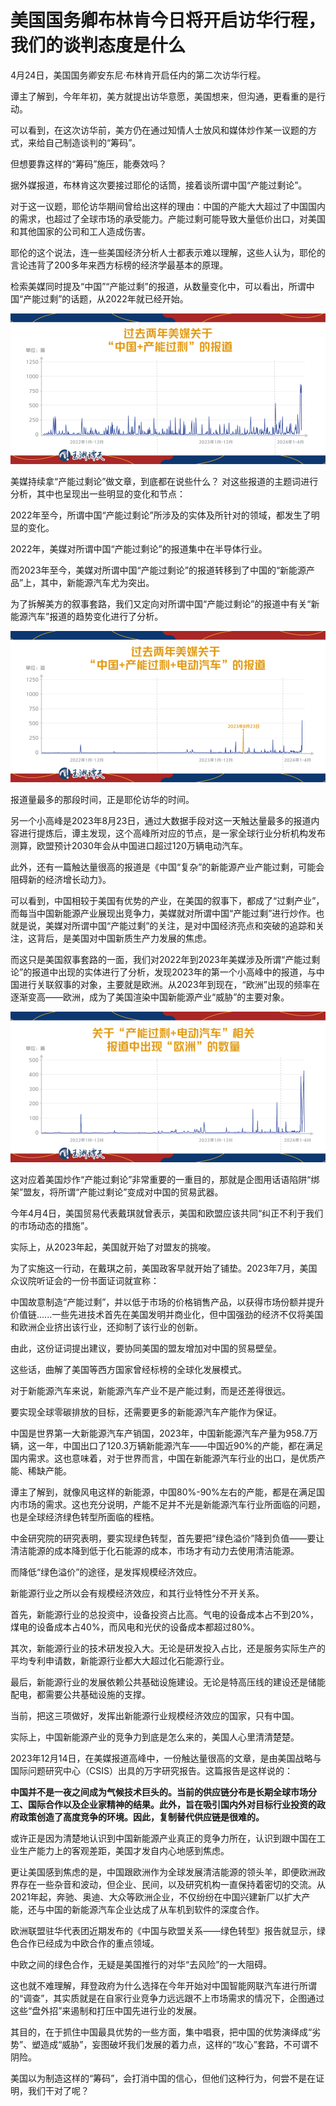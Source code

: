 # 美国国务卿布林肯今日将开启访华行程，我们的谈判态度是什么

4月24日，美国国务卿安东尼·布林肯开启任内的第二次访华行程。

谭主了解到，今年年初，美方就提出访华意愿，美国想来，但沟通，更看重的是行动。

可以看到，在这次访华前，美方仍在通过知情人士放风和媒体炒作某一议题的方式，来给自己制造谈判的“筹码”。

但想要靠这样的“筹码”施压，能奏效吗？

据外媒报道，布林肯这次要接过耶伦的话筒，接着谈所谓中国“产能过剩论”。

对于这一议题，耶伦访华期间曾给出这样的理由：中国的产能大大超过了中国国内的需求，也超过了全球市场的承受能力。产能过剩可能导致大量低价出口，对美国和其他国家的公司和工人造成伤害。

耶伦的这个说法，连一些美国经济分析人士都表示难以理解，这些人认为，耶伦的言论违背了200多年来西方标榜的经济学最基本的原理。

检索美媒同时提及“中国”“产能过剩”的报道，从数量变化中，可以看出，所谓中国“产能过剩”的话题，从2022年就已经开始。

![504416f74cd4d5036bddcb64fe296515.jpg](https://raw.githubusercontent.com/qqhsx/qqnews_image/main/2024/04/24/美国国务卿布林肯今日将开启访华行程，我们的谈判态度是什么/504416f74cd4d5036bddcb64fe296515.jpg)

美媒持续拿“产能过剩论”做文章，到底都在说些什么？ 对这些报道的主题词进行分析，其中也呈现出一些明显的变化和节点：

2022年至今，所谓中国“产能过剩论”所涉及的实体及所针对的领域，都发生了明显的变化。

2022年，美媒对所谓中国“产能过剩论”的报道集中在半导体行业。

而2023年至今，美媒对所谓中国“产能过剩论”的报道转移到了中国的“新能源产品”上，其中，新能源汽车尤为突出。

为了拆解美方的叙事套路，我们又定向对所谓中国“产能过剩论”的报道中有关“新能源汽车”报道的趋势变化进行了分析。

![ceb49ede2029392fcb2b2cea34589b79.jpg](https://raw.githubusercontent.com/qqhsx/qqnews_image/main/2024/04/24/美国国务卿布林肯今日将开启访华行程，我们的谈判态度是什么/ceb49ede2029392fcb2b2cea34589b79.jpg)

报道量最多的那段时间，正是耶伦访华的时间。

另一个小高峰是2023年8月23日，通过大数据手段对这一天触达量最多的报道内容进行提炼后，谭主发现，这个高峰所对应的节点，是一家全球行业分析机构发布测算，欧盟预计2030年会从中国进口超过120万辆电动汽车。

此外，还有一篇触达量很高的报道是《中国“复杂”的新能源产业产能过剩，可能会阻碍新的经济增长动力》。

可以看到，中国相较于美国有优势的产业，在美国的叙事下，都成了“过剩产业”，而每当中国新能源产业展现出竞争力，美媒就对所谓中国“产能过剩”进行炒作。也就是说，美媒对所谓中国“产能过剩”的关注，是对中国经济亮点和突破的追踪和关注，这背后，是美国对中国新质生产力发展的焦虑。

而这只是美国叙事套路的一面，我们对2022年到2023年美媒涉及所谓“产能过剩论”的报道中出现的实体进行了分析，发现2023年的第一个小高峰中的报道，与中国进行关联叙事的对象，主要就是欧洲。从2023年到现在，“欧洲”出现的频率在逐渐变高——欧洲，成为了美国渲染中国新能源产业“威胁”的主要对象。

![ef3186012647e05bc939c642873c40d8.jpg](https://raw.githubusercontent.com/qqhsx/qqnews_image/main/2024/04/24/美国国务卿布林肯今日将开启访华行程，我们的谈判态度是什么/ef3186012647e05bc939c642873c40d8.jpg)

这对应着美国炒作“产能过剩论”非常重要的一重目的，那就是企图用话语陷阱“绑架”盟友，将所谓“产能过剩论”变成对中国的贸易武器。

今年4月4日，美国贸易代表戴琪就曾表示，美国和欧盟应该共同“纠正不利于我们的市场动态的措施”。

实际上，从2023年起，美国就开始了对盟友的挑唆。

为了实施这一行动，在戴琪之前，美国政客早就开始了铺垫。2023年7月，美国众议院听证会的一份书面证词就宣称：

中国故意制造“产能过剩”，并以低于市场的价格销售产品，以获得市场份额并提升价值链......一些先进技术⾸先在美国发明并商业化，但中国强劲的经济不仅将美国和欧洲企业挤出该⾏业，还抑制了该⾏业的创新。

由此，这份证词提出建议，要协同美国的盟友增加对中国的贸易壁垒。

这些话，曲解了美国等西方国家曾经标榜的全球化发展模式。

对于新能源汽车来说，新能源汽车产业不是产能过剩，而是还差得很远。

要实现全球零碳排放的目标，还需要更多的新能源汽车产能作为保证。‍‍‍‍‍‍‍‍‍‍‍‍‍‍‍‍‍‍‍‍‍‍‍‍

中国是世界第一大新能源汽车产销国，2023年，中国新能源汽车产量为958.7万辆，这一年，中国出口了120.3万辆新能源汽车——中国近90%的产能，都在满足国内需求。这也意味着，对于世界而言，中国在新能源汽车行业的出口，是优质产能、稀缺产能。

谭主了解到，就像风电这样的新能源，中国80%-90%左右的产能，都是在满足国内市场的需求。这也充分说明，产能不足并不光是新能源汽车行业所面临的问题，也是全球经济绿色转型所面临的桎梏。

中金研究院的研究表明，要实现绿色转型，首先要把“绿色溢价”降到负值——要让清洁能源的成本降到低于化石能源的成本，市场才有动力去使用清洁能源。

而降低“绿色溢价”的途径，是发挥规模经济效应。

新能源行业之所以会有规模经济效应，和其行业特性分不开关系。

首先，新能源行业的总投资中，设备投资占比高。气电的设备成本占不到20%，煤电的设备成本占40%，而风电和光伏的设备成本都超过80%。

其次，新能源行业的技术研发投入大。无论是研发投入占比，还是服务实际生产的平均专利申请数，新能源行业都大大超过化石能源行业。

最后，新能源行业的发展依赖公共基础设施建设。无论是特高压线的建设还是储能配电，都需要公共基础设施的支撑。

当前，把这三项做好，发挥出新能源行业规模经济效应的国家，只有中国。

实际上，中国新能源产业的竞争力到底是怎么来的，美国人心里清清楚楚。

2023年12月14日，在美媒报道高峰中，一份触达量很高的文章，是由美国战略与国际问题研究中心（CSIS）出具的万字研究报告。这篇报告是这样说的：

**中国并不是一夜之间成为气候技术巨头的。当前的供应链分布是长期全球市场分工、国际合作以及企业家精神的结果。此外，旨在吸引国内外对目标行业投资的政府政策创造了高度竞争的环境。因此，复制替代供应链是很难的。**

或许正是因为清楚地认识到中国新能源产业真正的竞争力所在，认识到跟中国在工业生产能力上的客观差距，美国才发自内心地感到焦虑。

更让美国感到焦虑的是，中国跟欧洲作为全球发展清洁能源的领头羊，即便欧洲政界存在一些杂音和波动，但企业、民间，以及研究机构一直保持着密切的交流。从2021年起，奔驰、奥迪、大众等欧洲企业，不仅纷纷在中国兴建新厂以扩大产能，还与中国的新能源汽车企业达成了从车机到软件的深度合作。

欧洲联盟驻华代表团近期发布的《中国与欧盟关系——绿色转型》报告就显示，绿色合作已经成为中欧合作的重点领域。

中欧之间的绿色合作，无疑是美国推行的对华“去风险”的一大阻碍。

这也就不难理解，拜登政府为什么选择在今年开始对中国智能网联汽车进行所谓的“调查”，其实质就是在自家行业竞争力远远跟不上市场需求的情况下，企图通过这些“盘外招”来遏制和打压中国先进行业的发展。

其目的，在于抓住中国最具优势的一些方面，集中唱衰，把中国的优势演绎成“劣势”、塑造成“威胁”，妄图破坏我们发展的着力点，这样的“攻心”套路，不可谓不阴险。‍‍‍‍‍‍‍‍‍‍‍‍‍‍

美国以为制造这样的“筹码”，会打消中国的信心，但他们这种行为，何尝不是在证明，我们干对了呢？

